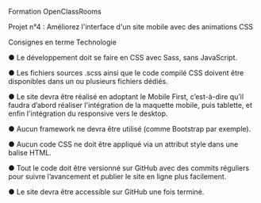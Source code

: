Formation OpenClassRooms

Projet n°4 : Améliorez l'interface d'un site mobile avec des animations CSS


Consignes en terme Technologie

● Le développement doit se faire en CSS avec Sass, sans JavaScript.

● Les fichiers sources .scss ainsi que le code compilé CSS doivent être disponibles dans un ou plusieurs fichiers dédiés.

● Le site devra être réalisé en adoptant le Mobile First, c’est-à-dire qu’il faudra d’abord réaliser l'intégration de la maquette mobile, puis tablette, et enfin l'intégration du responsive vers le desktop.

● Aucun framework ne devra être utilisé (comme Bootstrap par exemple).

● Aucun code CSS ne doit être appliqué via un attribut style dans une balise HTML.

● Tout le code doit être versionné sur GitHub avec des commits réguliers pour suivre l’avancement et publier le site en ligne plus facilement.

● Le site devra être accessible sur GitHub une fois terminé.